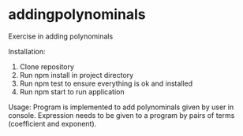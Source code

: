 # addingpolynominals
Exercise in adding polynominals

Installation:
1. Clone repository
2. Run npm install in project directory
3. Run npm test to ensure everything is ok and installed
4. Run npm start to run application

Usage:
Program is implemented to add polynominals given by user in console.
Expression needs to be given to a program by pairs of terms (coefficient and exponent).
